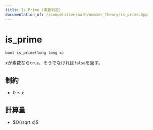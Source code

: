 ```yaml
---
title: Is Prime (素数判定)
documentation_of: //competitive/math/number_theory/is_prime.hpp
---
```


# is_prime

```
bool is_prime(long long x)
```

$x$が素数なら`true`、そうでなければ`false`を返す。

## 制約
- $0 \le x$

## 計算量
- $O(\sqrt x)$